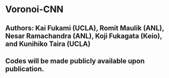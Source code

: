 # Voronoi-CNN
## Authors: Kai Fukami (UCLA), Romit Maulik (ANL), Nesar Ramachandra (ANL), Koji Fukagata (Keio), and Kunihiko Taira (UCLA)

## Codes will be made publicly available upon publication.
